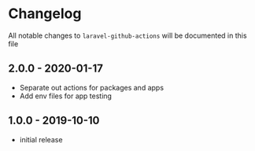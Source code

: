 # Changelog

All notable changes to `laravel-github-actions` will be documented in this file

## 2.0.0 - 2020-01-17

- Separate out actions for packages and apps
- Add env files for app testing

## 1.0.0 - 2019-10-10

- initial release
